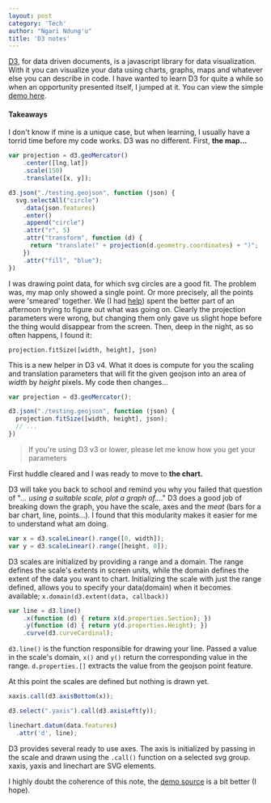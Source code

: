 ```yaml
---
layout: post
category: 'Tech'
author: "Ngari Ndung'u"
title: 'D3 notes'
---
```


[D3], for data driven documents, is a javascript library for data visualization. With it you can visualize your data using charts, graphs, maps and whatever else you can describe in code.
I have wanted to learn D3 for quite a while so when an opportunity presented itself, I jumped at it. You can view the simple [demo here].

#### Takeaways

I don't know if mine is a unique case, but when learning, I usually have a torrid time before my code works. D3 was no different. First, **the map...**

~~~ javascript
var projection = d3.geoMercator()
    .center([lng,lat])
    .scale(150)
    .translate([x, y]);

d3.json("./testing.geojson", function (json) {
  svg.selectAll("circle")
    .data(json.features)
    .enter()
    .append("circle")
    .attr("r", 5)
    .attr("transform", function (d) {
      return "translate(" + projection(d.geometry.coordinates) + ")";
    })
    .attr("fill", "blue");
})
~~~

I was drawing point data, for which svg circles are a good fit. The problem was, my map only showed a single point. Or more precisely, all the points were 'smeared' together.
We (I had [help]) spent the better part of an afternoon trying to figure out what was going on. Clearly the projection parameters were wrong, but changing them only gave us slight hope before the thing would disappear from the screen.
Then, deep in the night, as so often happens, I found it:

`projection.fitSize([width, height], json)`

This is a new helper in D3 v4. What it does is compute for you the scaling and translation parameters that will fit the given geojson into an area of *width* by *height* pixels. My code then changes...

~~~ javascript
var projection = d3.geoMercator();

d3.json("./testing.geojson", function (json) {
  projection.fitSize([width, height], json);
  // ...
})
~~~

> If you're using D3 v3 or lower, please let me know how you get your parameters

First huddle cleared and I was ready to move to **the chart.**

D3 will take you back to school and remind you why you failed that question of "*... using a suitable scale, plot a graph of...*."
D3 does a good job of breaking down the graph, you have the scale, axes and the *meat* (bars for a bar chart, line, points...).
I found that this modularity makes it easier for me to understand what am doing.

~~~ js
var x = d3.scaleLinear().range([0, width]);
var y = d3.scaleLinear().range([height, 0]);
~~~   

D3 scales are initialized by providing a range and a domain. The range defines the scale's extents in screen units, while the domain defines the extent of the data you want to chart.
Initializing the scale with just the range defined, allows you to specify your data(domain) when it becomes available; `x.domain(d3.extent(data, callback))`

~~~ js
var line = d3.line()
    .x(function (d) { return x(d.properties.Section); })
    .y(function (d) { return y(d.properties.Height); })
    .curve(d3.curveCardinal);
~~~

`d3.line()` is the function responsible for drawing your line. Passed a value in the scale's domain, `x()` and `y()` return the corresponding value in the range.
`d.properties.[]` extracts the value from the geojson point feature.

At this point the scales are defined but nothing is drawn yet.

~~~ js
xaxis.call(d3.axisBottom(x));

d3.select(".yaxis").call(d3.axisLeft(y));

linechart.datum(data.features)
  .attr('d', line);
~~~

D3 provides several ready to use axes. The axis is initialized by passing in the scale and drawn using the `.call()` function on a selected svg group.
xaxis, yaxis and linechart are SVG <g> elements.

I highly doubt the coherence of this note, the [demo source] is a bit better (I hope).

[D3]: http://d3js.org/
[demo here]: http://createchs.co.ke/pipe/
[help]: http://openmaps.github.io/
[demo source]:  https://raw.githubusercontent.com/NgariNdungu/createchs/master/pipe/pipe.js   
